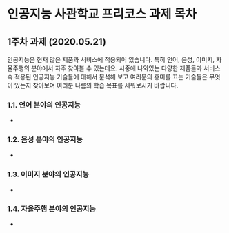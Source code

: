# 인공지능 사관학교 프리코스 과제 목차

## 1주차 과제 (2020.05.21)

인공지능은 현재 많은 제품과 서비스에 적용되어 있습니다. 특히 언어, 음성, 이미지, 자율주행의 분야에서 자주 찾아볼 수 있는데요. 시중에 나와있는 다양한 제품들과 서비스 속 적용된 인공지능 기술들에 대해서 분석해 보고 여러분의 흥미를 끄는 기술들은 무엇이 있는지 찾아보며 여러분 나름의 학습 목표를 세워보시기 바랍니다.

### 1.1. 언어 분야의 인공지능
+ 

### 1.2. 음성 분야의 인공지능
+

### 1.3. 이미지 분야의 인공지능
+

### 1.4. 자율주행 분야의 인공지능
+

